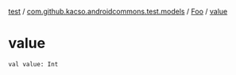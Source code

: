 [test](../../index.md) / [com.github.kacso.androidcommons.test.models](../index.md) / [Foo](index.md) / [value](.)

# value

`val value: Int`